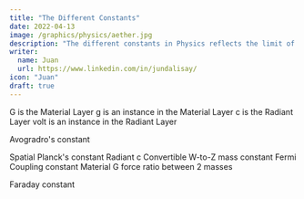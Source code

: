 ```yaml
---
title: "The Different Constants"
date: 2022-04-13
image: /graphics/physics/aether.jpg
description: "The different constants in Physics reflects the limit of each Layer"
writer:
  name: Juan
  url: https://www.linkedin.com/in/jundalisay/
icon: "Juan"
draft: true
---
```



G is the Material Layer
g is an instance in the Material Layer
c is the Radiant Layer
volt is an instance in the Radiant Layer

Avogradro's constant


Spatial   Planck's constant
Radiant c 
Convertible W-to-Z mass constant Fermi Coupling constant
Material  G force ratio between 2 masses

Faraday constant